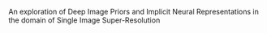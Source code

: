 An exploration of Deep Image Priors and Implicit Neural Representations in the domain of Single Image Super-Resolution
